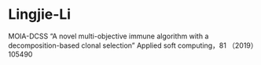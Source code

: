 # Lingjie-Li
MOIA-DCSS “A novel multi-objective immune algorithm with a decomposition-based clonal selection” Applied soft computing，81 （2019）105490
